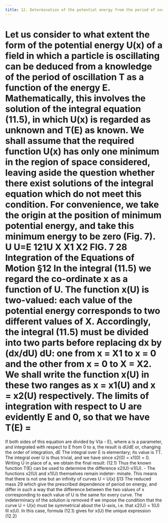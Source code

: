```yaml
---
title: 12. Determination of the potential energy from the period of oscillation
---
```


Let us consider to what extent the form of the potential energy U(x) of a
field in which a particle is oscillating can be deduced from a knowledge of the
period of oscillation T as a function of the energy E. Mathematically, this
involves the solution of the integral equation (11.5), in which U(x) is regarded
as unknown and T(E) as known.
We shall assume that the required function U(x) has only one minimum
in the region of space considered, leaving aside the question whether there
exist solutions of the integral equation which do not meet this condition.
For convenience, we take the origin at the position of minimum potential
energy, and take this minimum energy to be zero (Fig. 7).
U
U=E
121U
X
X1
X2
FIG. 7
28
Integration of the Equations of Motion
§12
In the integral (11.5) we regard the co-ordinate x as a function of U. The
function x(U) is two-valued: each value of the potential energy corresponds
to two different values of X. Accordingly, the integral (11.5) must be divided
into two parts before replacing dx by (dx/dU) dU: one from x = X1 to x = 0
and the other from x = 0 to X = X2. We shall write the function x(U) in
these two ranges as x = x1(U) and x = x2(U) respectively.
The limits of integration with respect to U are evidently E and 0, so that
we have
T(E) =
=
If both sides of this equation are divided by V(a - E), where a is a parameter,
and integrated with respect to E from 0 to a, the result is
dUdE
or, changing the order of integration,
dE
The integral over E is elementary; its value is TT. The integral over U is
thus trivial, and we have
since x2(0) = x1(0) = 0. Writing U in place of a, we obtain the final result:
(12.1)
Thus the known function T(E) can be used to determine the difference
x2(U)-x1(U). - The functions x2(U) and x1(U) themselves remain indeter-
minate. This means that there is not one but an infinity of curves U = U(x)
§13
The reduced mass
29
which give the prescribed dependence of period on energy, and differ in such
a way that the difference between the two values of x corresponding to each
value of U is the same for every curve.
The indeterminacy of the solution is removed if we impose the condition
that the curve U = U(x) must be symmetrical about the U-axis, i.e. that
x2(U) = 1(U) III x(U). In this case, formula (12.1) gives for x(U) the
unique expression
(12.2)
